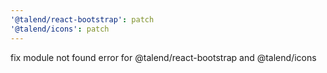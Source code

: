 ```yaml
---
'@talend/react-bootstrap': patch
'@talend/icons': patch
---
```


fix module not found error for @talend/react-bootstrap and @talend/icons
